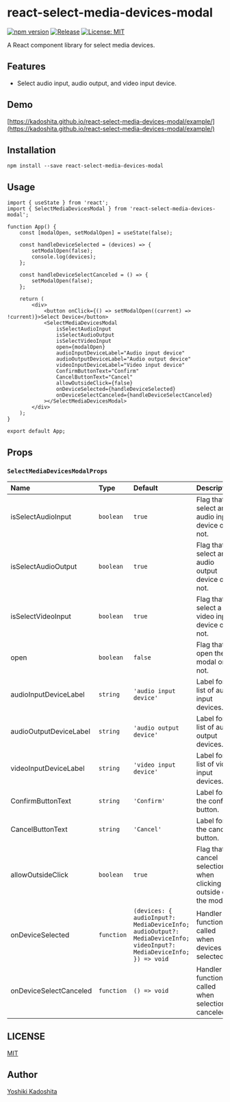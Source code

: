 # react-select-media-devices-modal

[![npm version](https://badge.fury.io/js/react-select-media-devices-modal.svg)](https://badge.fury.io/js/react-select-media-devices-modal)
[![Release](https://github.com/kadoshita/react-select-media-devices-modal/actions/workflows/release.yaml/badge.svg)](https://github.com/kadoshita/react-select-media-devices-modal/actions/workflows/release.yaml)
[![License: MIT](https://img.shields.io/badge/License-MIT-yellow.svg)](https://opensource.org/licenses/MIT)

A React component library for select media devices.

## Features

- Select audio input, audio output, and video input device.

## Demo

[https://kadoshita.github.io/react-select-media-devices-modal/example/](https://kadoshita.github.io/react-select-media-devices-modal/example/)

## Installation

```shell
npm install --save react-select-media-devices-modal
```

## Usage

```tsx
import { useState } from 'react';
import { SelectMediaDevicesModal } from 'react-select-media-devices-modal';

function App() {
    const [modalOpen, setModalOpen] = useState(false);

    const handleDeviceSelected = (devices) => {
        setModalOpen(false);
        console.log(devices);
    };

    const handleDeviceSelectCanceled = () => {
        setModalOpen(false);
    };

    return (
        <div>
            <button onClick={() => setModalOpen((current) => !current)}>Select Device</button>
            <SelectMediaDevicesModal
                isSelectAudioInput
                isSelectAudioOutput
                isSelectVideoInput
                open={modalOpen}
                audioInputDeviceLabel="Audio input device"
                audioOutputDeviceLabel="Audio output device"
                videoInputDeviceLabel="Video input device"
                ConfirmButtonText="Confirm"
                CancelButtonText="Cancel"
                allowOutsideClick={false}
                onDeviceSelected={handleDeviceSelected}
                onDeviceSelectCanceled={handleDeviceSelectCanceled}
            ></SelectMediaDevicesModal>
        </div>
    );
}

export default App;
```

## Props

### `SelectMediaDevicesModalProps`

| Name | Type | Default | Description |
| :--- | :--- | :------ | :---------- |
| isSelectAudioInput | `boolean` | `true` | Flag that select an audio input device or not. |
| isSelectAudioOutput | `boolean` | `true` | Flag that select an audio output device or not. |
| isSelectVideoInput | `boolean` | `true` | Flag that select a video input device or not. |
| open | `boolean` | `false` | Flag that open the modal or not. |
| audioInputDeviceLabel | `string` | `'audio input device'` | Label for list of audio input devices. |
| audioOutputDeviceLabel | `string` | `'audio output device'` | Label for list of audio output devices. |
| videoInputDeviceLabel | `string` | `'video input device'` | Label for list of video input devices. |
| ConfirmButtonText | `string` | `'Confirm'` | Label for the confirm button. |
| CancelButtonText | `string` | `'Cancel'` | Label for the cancel button. |
| allowOutsideClick | `boolean` | `true` | Flag that cancel selection when clicking outside of the modal. |
| onDeviceSelected | `function` | `(devices: { audioInput?: MediaDeviceInfo; audioOutput?: MediaDeviceInfo; videoInput?: MediaDeviceInfo; }) => void` | Handler function called when devices are selected. |
| onDeviceSelectCanceled | `function` | `() => void` | Handler function called when selection canceled. |

## LICENSE

[MIT](https://github.com/kadoshita/react-select-media-devices-modal/blob/master/LICENSE)

## Author

[Yoshiki Kadoshita](https://github.com/kadoshita)
